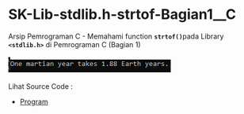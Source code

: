 # SK-Lib-stdlib.h-strtof-Bagian1__C
Arsip Pemrograman C - Memahami function <code><b>strtof()</b></code>pada Library <code><b>&lt;stdlib.h></b></code> di Pemrograman C (Bagian 1)<br><br>
<img src="https://github.com/RizkyKhapidsyah/SK-Lib-stdlib.h-strtof-Bagian1__C/blob/master/SK-Lib-stdlib.h-strtof-Bagian1__C/x64/001.PNG"><br><br>
Lihat Source Code : <br>
- <a href="https://github.com/RizkyKhapidsyah/SK-Lib-stdlib.h-strtof-Bagian1__C/blob/master/SK-Lib-stdlib.h-strtof-Bagian1__C/Source.c">Program</a>
